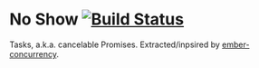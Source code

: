# No Show [![Build Status](https://travis-ci.com/tildeio/no-show.svg?token=gq3BNjgKU6A1RUgdMPPP&branch=master)](https://travis-ci.com/tildeio/no-show)

Tasks, a.k.a. cancelable Promises. Extracted/inpsired by [ember-concurrency](http://ember-concurrency.com).
